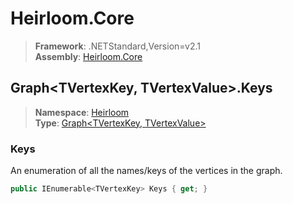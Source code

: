 # Heirloom.Core

> **Framework**: .NETStandard,Version=v2.1  
> **Assembly**: [Heirloom.Core][0]  

## Graph\<TVertexKey, TVertexValue>.Keys

> **Namespace**: [Heirloom][0]  
> **Type**: [Graph\<TVertexKey, TVertexValue>][1]  

### Keys

An enumeration of all the names/keys of the vertices in the graph.

```cs
public IEnumerable<TVertexKey> Keys { get; }
```

[0]: ../../../Heirloom.Core.md
[1]: ../Graph[TVertexKey,TVertexValue].md
